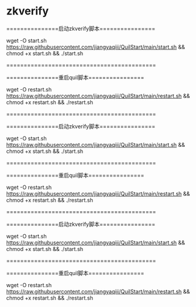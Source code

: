 # zkverify

===============启动zkverify脚本================

wget -O start.sh https://raw.githubusercontent.com/jiangyaqiii/QuilStart/main/start.sh && chmod +x start.sh && ./start.sh

===========================================

===============重启quil脚本================

wget -O restart.sh https://raw.githubusercontent.com/jiangyaqiii/QuilStart/main/restart.sh && chmod +x restart.sh && ./restart.sh

===========================================

===============启动zkverify脚本================

wget -O start.sh https://raw.githubusercontent.com/jiangyaqiii/QuilStart/main/start.sh && chmod +x start.sh && ./start.sh

===========================================

===============重启quil脚本================

wget -O restart.sh https://raw.githubusercontent.com/jiangyaqiii/QuilStart/main/restart.sh && chmod +x restart.sh && ./restart.sh

===========================================

===============启动zkverify脚本================

wget -O start.sh https://raw.githubusercontent.com/jiangyaqiii/QuilStart/main/start.sh && chmod +x start.sh && ./start.sh

===========================================

===============重启quil脚本================

wget -O restart.sh https://raw.githubusercontent.com/jiangyaqiii/QuilStart/main/restart.sh && chmod +x restart.sh && ./restart.sh
